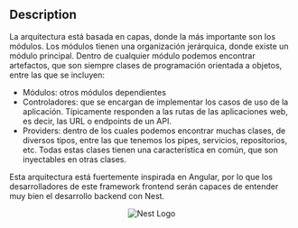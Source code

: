 ## Description

La arquitectura está basada en capas, donde la más importante son los módulos. Los módulos tienen una organización jerárquica, donde existe un módulo principal. Dentro de cualquier módulo podemos encontrar artefactos, que son siempre clases de programación orientada a objetos, entre las que se incluyen:

- Módulos: otros módulos dependientes
- Controladores: que se encargan de implementar los casos de uso de la aplicación. Típicamente responden a las rutas de las aplicaciones web, es decir, las URL o endpoints de un API.
- Providers: dentro de los cuales podemos encontrar muchas clases, de diversos tipos, entre las que tenemos los pipes, servicios, repositorios, etc. Todas estas clases tienen una característica en común, que son inyectables en otras clases.

Esta arquitectura está fuertemente inspirada en Angular, por lo que los desarrolladores de este framework frontend serán capaces de entender muy bien el desarrollo backend con Nest.

<p align="center">
  <a target="blank"><img src="https://softwareontheroad.com/static/1a21f74cfc4c965f00324afd39642b9f/62eec/server_layers_2.jpg" alt="Nest Logo" /></a>
</p>
